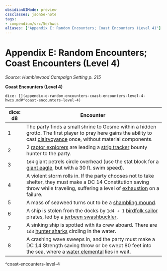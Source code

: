 ```yaml
---
obsidianUIMode: preview
cssclasses: json5e-note
tags:
- compendium/src/5e/hwcs
aliases: ["Appendix E: Random Encounters; Coast Encounters (Level 4)"]
---
```

# Appendix E: Random Encounters; Coast Encounters (Level 4)
*Source: Humblewood Campaign Setting p. 215* 

**Coast Encounters (Level 4)**

`dice: [](appendix-e-random-encounters-coast-encounters-level-4-hwcs.md#^coast-encounters-level-4)`

| dice: d8 | Encounter |
|----------|-----------|
| 1 | The party finds a small shrine to Gesme within a hidden grotto. The first player to pray here gains the ability to cast [clairvoyance](/3-Mechanics/CLI/spells/clairvoyance.md) once, without material components. |
| 2 | 2 [raptor explorers](/3-Mechanics/CLI/bestiary/humanoid/raptor-explorer-hwcs.md) are leading a [strig tracker](/3-Mechanics/CLI/bestiary/humanoid/strig-tracker-hwcs.md) bounty hunter to the party. |
| 3 | `1d4` giant petrels circle overhead (use the stat block for a [giant eagle](/3-Mechanics/CLI/bestiary/beast/giant-eagle.md), but with a 30 ft. swim speed). |
| 4 | A violent storm rolls in. If the party chooses not to take shelter, they must make a DC 14 Constitution saving throw while traveling, suffering a level of [exhaustion](/3-Mechanics/CLI/rules/conditions.md#exhaustion) on a failure. |
| 5 | A mass of seaweed turns out to be a [shambling mound](/3-Mechanics/CLI/bestiary/plant/shambling-mound.md). |
| 6 | A ship is stolen from the docks by `1d4 + 1` [birdfolk sailor](/3-Mechanics/CLI/bestiary/humanoid/birdfolk-sailor-hwcs.md) pirates, led by a [jerbeen swashbuckler](/3-Mechanics/CLI/bestiary/humanoid/jerbeen-swashbuckler-hwcs.md). |
| 7 | A sinking ship is spotted with its crew aboard. There are `1d3` [hunter sharks](/3-Mechanics/CLI/bestiary/beast/hunter-shark.md) circling in the water. |
| 8 | A crashing wave sweeps in, and the party must make a DC 14 Strength saving throw or be swept 80 feet into the sea, where a [water elemental](/3-Mechanics/CLI/bestiary/elemental/water-elemental.md) lies in wait. |
^coast-encounters-level-4